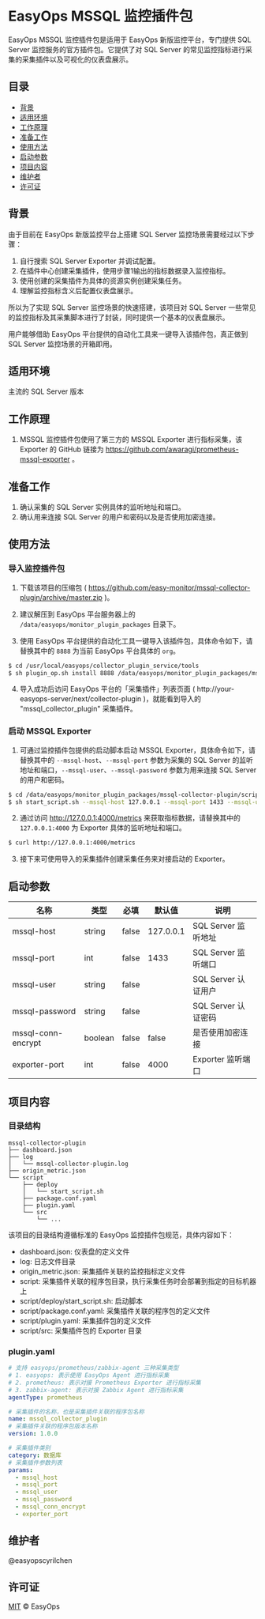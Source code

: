 # EasyOps MSSQL 监控插件包

EasyOps MSSQL 监控插件包是适用于 EasyOps 新版监控平台，专门提供 SQL Server 监控服务的官方插件包。它提供了对 SQL Server 的常见监控指标进行采集的采集插件以及可视化的仪表盘展示。

## 目录

- [背景](#背景)
- [适用环境](#适用环境)
- [工作原理](#工作原理)
- [准备工作](#准备工作)
- [使用方法](#使用方法)
- [启动参数](#启动参数) 
- [项目内容](#项目内容)
- [维护者](#维护者)
- [许可证](#许可证)

## 背景

由于目前在 EasyOps 新版监控平台上搭建 SQL Server 监控场景需要经过以下步骤：

1. 自行搜索 SQL Server Exporter 并调试配置。
2. 在插件中心创建采集插件，使用步骤1输出的指标数据录入监控指标。
3. 使用创建的采集插件为具体的资源实例创建采集任务。
4. 理解监控指标含义后配置仪表盘展示。

所以为了实现 SQL Server 监控场景的快速搭建，该项目对 SQL Server 一些常见的监控指标及其采集脚本进行了封装，同时提供一个基本的仪表盘展示。

用户能够借助 EasyOps 平台提供的自动化工具来一键导入该插件包，真正做到 SQL Server 监控场景的开箱即用。

## 适用环境

主流的 SQL Server 版本

## 工作原理

1. MSSQL 监控插件包使用了第三方的 MSSQL Exporter 进行指标采集，该 Exporter 的 GitHub 链接为 https://github.com/awaragi/prometheus-mssql-exporter 。

## 准备工作

1. 确认采集的 SQL Server 实例具体的监听地址和端口。
2. 确认用来连接 SQL Server 的用户和密码以及是否使用加密连接。

## 使用方法

### 导入监控插件包

1. 下载该项目的压缩包 ( https://github.com/easy-monitor/mssql-collector-plugin/archive/master.zip )。

2. 建议解压到 EasyOps 平台服务器上的 `/data/easyops/monitor_plugin_packages` 目录下。

3. 使用 EasyOps 平台提供的自动化工具一键导入该插件包，具体命令如下，请替换其中的 `8888` 为当前 EasyOps 平台具体的 `org`。

```sh
$ cd /usr/local/easyops/collector_plugin_service/tools
$ sh plugin_op.sh install 8888 /data/easyops/monitor_plugin_packages/mssql-collector-plugin
```

4. 导入成功后访问 EasyOps 平台的「采集插件」列表页面 ( http://your-easyops-server/next/collector-plugin )，就能看到导入的 "mssql_collector_plugin" 采集插件。

### 启动 MSSQL Exporter

1. 可通过监控插件包提供的启动脚本启动 MSSQL Exporter，具体命令如下，请替换其中的 `--mssql-host`、`--mssql-port` 参数为采集的 SQL Server 的监听地址和端口，`--mssql-user`、`--mssql-password` 参数为用来连接 SQL Server 的用户和密码。

```sh
$ cd /data/easyops/monitor_plugin_packages/mssql-collector-plugin/script
$ sh start_script.sh --mssql-host 127.0.0.1 --mssql-port 1433 --mssql-user exporter --mssql-password 123456
```

2. 通过访问 http://127.0.0.1:4000/metrics 来获取指标数据，请替换其中的 `127.0.0.1:4000` 为 Exporter 具体的监听地址和端口。

```sh
$ curl http://127.0.0.1:4000/metrics
```

3. 接下来可使用导入的采集插件创建采集任务来对接启动的 Exporter。

## 启动参数

| 名称 | 类型 | 必填 | 默认值 | 说明 |
| --- | --- | --- | --- | --- |
| mssql-host | string | false | 127.0.0.1 | SQL Server 监听地址 |
| mssql-port | int | false | 1433 | SQL Server 监听端口 |
| mssql-user | string | false |  | SQL Server 认证用户 |
| mssql-password | string | false |  | SQL Server 认证密码 |
| mssql-conn-encrypt | boolean | false | false | 是否使用加密连接 |
| exporter-port | int | false | 4000 | Exporter 监听端口 |

## 项目内容

### 目录结构

```
mssql-collector-plugin
├── dashboard.json
├── log
│   └── mssql-collector-plugin.log
├── origin_metric.json
└── script
    ├── deploy
    │   └── start_script.sh
    ├── package.conf.yaml
    ├── plugin.yaml
    └── src
        └── ... 
```

该项目的目录结构遵循标准的 EasyOps 监控插件包规范，具体内容如下：

- dashboard.json: 仪表盘的定义文件
- log: 日志文件目录
- origin_metric.json: 采集插件关联的监控指标定义文件
- script: 采集插件关联的程序包目录，执行采集任务时会部署到指定的目标机器上
- script/deploy/start_script.sh: 启动脚本
- script/package.conf.yaml: 采集插件关联的程序包的定义文件
- script/plugin.yaml: 采集插件包的定义文件
- script/src: 采集插件包的 Exporter 目录

### plugin.yaml

```yaml
# 支持 easyops/prometheus/zabbix-agent 三种采集类型
# 1. easyops: 表示使用 EasyOps Agent 进行指标采集
# 2. prometheus: 表示对接 Prometheus Exporter 进行指标采集
# 3. zabbix-agent: 表示对接 Zabbix Agent 进行指标采集
agentType: prometheus

# 采集插件的名称，也是采集插件关联的程序包名称
name: mssql_collector_plugin
# 采集插件关联的程序包版本名称
version: 1.0.0

# 采集插件类别 
category: 数据库
# 采集插件参数列表
params:
  - mssql_host
  - mssql_port
  - mssql_user
  - mssql_password
  - mssql_conn_encrypt
  - exporter_port
```

## 维护者

@easyopscyrilchen

## 许可证

[MIT](#许可证) © EasyOps
